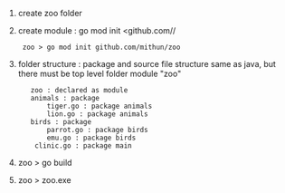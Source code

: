 1. create zoo folder

2. create module : go mod init <github.com/<username>/<modulename>

        zoo > go mod init github.com/mithun/zoo

3. folder structure : package and source file structure same as java, but there must be top level folder module "zoo"

	      zoo : declared as module
		  animals : package
		      tiger.go : package animals
		      lion.go : package animals
		  birds : package
		      parrot.go : package birds
		      emu.go : package birds
	       clinic.go : package main
	
4. zoo > go build

5. zoo > zoo.exe	
